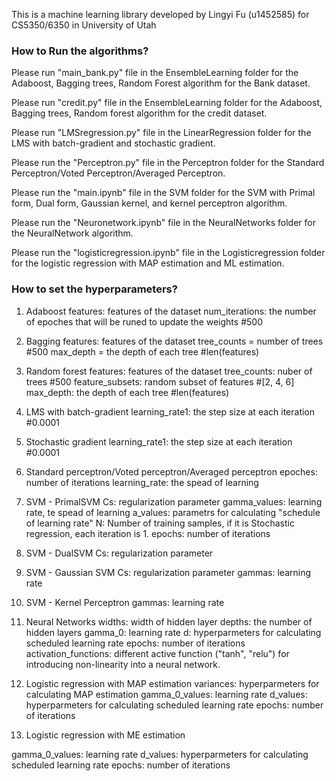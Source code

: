 This is a machine learning library developed by Lingyi Fu (u1452585) for CS5350/6350 in University of Utah


### How to Run the algorithms?

Please run "main_bank.py" file in the EnsembleLearning folder for the Adaboost, Bagging trees, Random Forest algorithm for the Bank dataset.

Please run "credit.py" file in the EnsembleLearning folder for the Adaboost, Bagging trees, Random forest algorithm for the credit dataset.

Please run "LMSregression.py" file in the LinearRegression folder for the LMS with batch-gradient and stochastic gradient.

Please run the "Perceptron.py" file in the Perceptron folder for the Standard Perceptron/Voted Perceptron/Averaged Perceptron.

Please run the "main.ipynb" file in the SVM folder for the SVM with Primal form, Dual form, Gaussian kernel, and kernel perceptron algorithm.

Please run the "Neuronetwork.ipynb" file in the NeuralNetworks folder for the NeuralNetwork algorithm.

Please run the "logisticregression.ipynb" file in the Logisticregression folder for the logistic regression with MAP estimation and ML estimation.


### How to set the hyperparameters?

1. Adaboost
features: features of the dataset 
num_iterations: the number of epoches that will be runed to update the weights #500

2. Bagging
features: features of the dataset
tree_counts = number of trees #500
max_depth = the depth of each tree #len(features) 

3. Random forest
features: features of the dataset
tree_counts: nuber of trees #500
feature_subsets: random subset of features #[2, 4, 6] 
max_depth: the depth of each tree #len(features)

4. LMS with batch-gradient 
learning_rate1: the step size at each iteration  #0.0001 

5. Stochastic gradient
learning_rate1: the step size at each iteration  #0.0001 

6. Standard perceptron/Voted perceptron/Averaged perceptron
epoches: number of iterations
learning_rate: the spead of learning

7. SVM - PrimalSVM
Cs: regularization parameter
gamma_values: learning rate, te spead of learning
a_values: parametrs for calculating "schedule of learning rate"
N: Number of training samples, if it is Stochastic regression, each iteration is 1.
epochs: number of iterations

8. SVM - DualSVM
Cs: regularization parameter

9. SVM - Gaussian SVM
Cs: regularization parameter
gammas: learning rate

10. SVM - Kernel Perceptron
gammas: learning rate

11. Neural Networks
widths: width of hidden layer
depths: the number of hidden layers
gamma_0:  learning rate
d: hyperparmeters for calculating scheduled learning rate
epochs: number of iterations
activation_functions: different active function ("tanh", "relu") for introducing non-linearity into a neural network.

12. Logistic regression with MAP estimation
variances: hyperparmeters for calculating MAP estimation
gamma_0_values: learning rate
d_values: hyperparmeters for calculating scheduled learning rate
epochs: number of iterations

12. Logistic regression with ME estimation

gamma_0_values: learning rate
d_values: hyperparmeters for calculating scheduled learning rate
epochs: number of iterations




